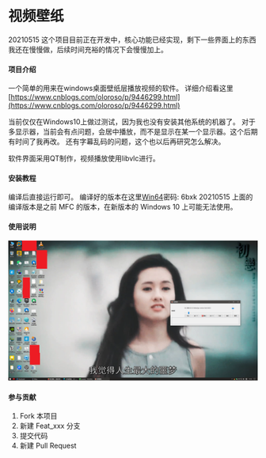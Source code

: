 # 视频壁纸

20210515 这个项目目前正在开发中，核心功能已经实现，剩下一些界面上的东西我还在慢慢做，后续时间充裕的情况下会慢慢加上。



#### 项目介绍

一个简单的用来在windows桌面壁纸层播放视频的软件。
详细介绍看这里[https://www.cnblogs.com/oloroso/p/9446299.html](https://www.cnblogs.com/oloroso/p/9446299.html)

当前仅仅在Windows10上做过测试，因为我也没有安装其他系统的机器了。
对于多显示器，当前会有点问题，会居中播放，而不是显示在某一个显示器。这个后期有时间了我再改。
还有字幕乱码的问题，这个也以后再研究怎么解决。

软件界面采用QT制作，视频播放使用libvlc进行。


#### 安装教程

编译后直接运行即可。
编译好的版本在这里[Win64](https://pan.baidu.com/s/1HN3wjQu8AX2L2x9JfV0UtQ)密码: 6bxk
20210515 上面的编译版本是之前 MFC 的版本，在新版本的 Windows 10 上可能无法使用。


#### 使用说明

![软件使用界面](doc/20210515.png)

#### 参与贡献

1. Fork 本项目
2. 新建 Feat_xxx 分支
3. 提交代码
4. 新建 Pull Request
